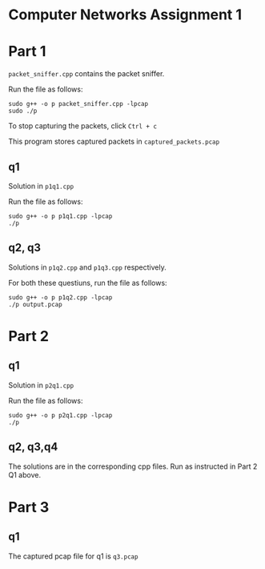 # Computer Networks Assignment 1

# Part 1
`packet_sniffer.cpp` contains the packet sniffer.

Run the file as follows:
```
sudo g++ -o p packet_sniffer.cpp -lpcap
sudo ./p
```

To stop capturing the packets, click `Ctrl + c`

This program stores captured packets in `captured_packets.pcap`

## q1
Solution in `p1q1.cpp`

Run the file as follows:
```
sudo g++ -o p p1q1.cpp -lpcap
./p
```

## q2, q3
Solutions in `p1q2.cpp` and `p1q3.cpp` respectively.

For both these questiuns, run the file as follows:
```
sudo g++ -o p p1q2.cpp -lpcap
./p output.pcap
```

# Part 2
## q1
Solution in `p2q1.cpp`

Run the file as follows:
```
sudo g++ -o p p2q1.cpp -lpcap
./p
```

## q2, q3,q4
The solutions are in the corresponding cpp files. Run as instructed in Part 2 Q1 above.

# Part 3
## q1
The captured pcap file for q1 is `q3.pcap` 
